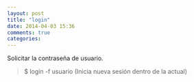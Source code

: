 ```yaml
---
layout: post
title: "login"
date: 2014-04-03 15:36
comments: true
categories: 
---
```

Solicitar la contraseña de usuario.

>$ login -f  usuario (Inicia nueva sesión dentro de la actual)

